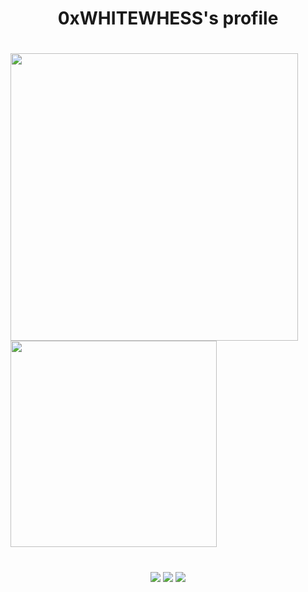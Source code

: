 <h1 align="center">0xWHITEWHESS's profile</h1>

<h1 align="center"> </h1>

<a href="https://github.com/WhiteWhess">
  <img align="left" width="460" src="https://github-readme-stats.vercel.app/api?username=WhiteWhess&show_icons=true&theme=apprentice" />
</a>

<a href="https://github.com/WhiteWhess">
  <img align="center" width="330" src="https://github-readme-stats.vercel.app/api/top-langs/?username=WhiteWhess&theme=apprentice" />
</a>

<h1 align="center"> </h1>

<p align="center">
 <a href="https://www.youtube.com/channel/UCCjFnX25841SiCLXMmR079g"><img src="https://img.shields.io/badge/-YouTube-red?style=flat&logo=YouTube&logoColor=white"/></a>
 <a href="https://tlgg.ru/whitewhess"><img src="https://img.shields.io/badge/-Telegram-blue?style=flat&logo=Telegram&logoColor=white" /></a>
 <a href="https://pastebin.com/raw/aXquGKJ0"><img src="https://img.shields.io/badge/-Discord-lightgrey?style=flat&logo=Discord&logoColor=white" /></a>
 <br>
</p>


